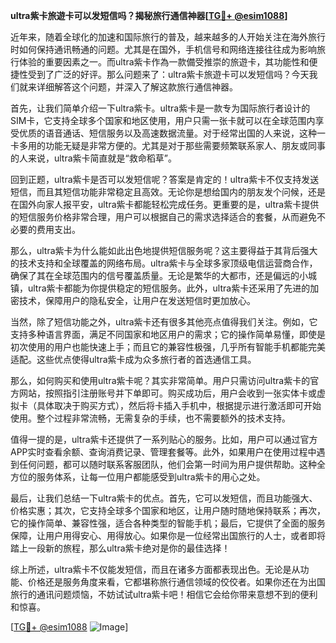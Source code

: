 **ultra紫卡旅遊卡可以发短信吗？揭秘旅行通信神器[[TG💪+ @esim1088](https://t.me/s/esim1088)]**

近年来，随着全球化的加速和国际旅行的普及，越来越多的人开始关注在海外旅行时如何保持通讯畅通的问题。尤其是在国外，手机信号和网络连接往往成为影响旅行体验的重要因素之一。而ultra紫卡作為一款備受推崇的旅遊卡，其功能性和便捷性受到了广泛的好评。那么问题来了：ultra紫卡旅遊卡可以发短信吗？今天我们就来详细解答这个问题，并深入了解这款旅行通信神器。

首先，让我们简单介绍一下ultra紫卡。ultra紫卡是一款专为国际旅行者设计的SIM卡，它支持全球多个国家和地区使用，用户只需一张卡就可以在全球范围内享受优质的语音通话、短信服务以及高速数据流量。对于经常出国的人来说，这种一卡多用的功能无疑是非常方便的。尤其是对于那些需要频繁联系家人、朋友或同事的人来说，ultra紫卡简直就是“救命稻草”。

回到正题，ultra紫卡是否可以发短信呢？答案是肯定的！ultra紫卡不仅支持发送短信，而且其短信功能非常稳定且高效。无论你是想给国内的朋友发个问候，还是在国外向家人报平安，ultra紫卡都能轻松完成任务。更重要的是，ultra紫卡提供的短信服务价格非常合理，用户可以根据自己的需求选择适合的套餐，从而避免不必要的费用支出。

那么，ultra紫卡为什么能如此出色地提供短信服务呢？这主要得益于其背后强大的技术支持和全球覆盖的网络布局。ultra紫卡与全球多家顶级电信运营商合作，确保了其在全球范围内的信号覆盖质量。无论是繁华的大都市，还是偏远的小城镇，ultra紫卡都能为你提供稳定的短信服务。此外，ultra紫卡还采用了先进的加密技术，保障用户的隐私安全，让用户在发送短信时更加放心。

当然，除了短信功能之外，ultra紫卡还有很多其他亮点值得我们关注。例如，它支持多种语言界面，满足不同国家和地区用户的需求；它的操作简单易懂，即使是初次使用的用户也能快速上手；而且它的兼容性极强，几乎所有智能手机都能完美适配。这些优点使得ultra紫卡成为众多旅行者的首选通信工具。

那么，如何购买和使用ultra紫卡呢？其实非常简单。用户只需访问ultra紫卡的官方网站，按照指引注册账号并下单即可。购买成功后，用户会收到一张实体卡或虚拟卡（具体取决于购买方式），然后将卡插入手机中，根据提示进行激活即可开始使用。整个过程非常流畅，无需复杂的手续，也不需要额外的技术支持。

值得一提的是，ultra紫卡还提供了一系列贴心的服务。比如，用户可以通过官方APP实时查看余额、查询消费记录、管理套餐等。此外，如果用户在使用过程中遇到任何问题，都可以随时联系客服团队，他们会第一时间为用户提供帮助。这种全方位的服务体系，让每一位用户都能感受到ultra紫卡的用心之处。

最后，让我们总结一下ultra紫卡的优点。首先，它可以发短信，而且功能强大、价格实惠；其次，它支持全球多个国家和地区，让用户随时随地保持联系；再次，它的操作简单、兼容性强，适合各种类型的智能手机；最后，它提供了全面的服务保障，让用户用得安心、用得放心。如果你是一位经常出国旅行的人士，或者即将踏上一段新的旅程，那么ultra紫卡绝对是你的最佳选择！

综上所述，ultra紫卡不仅能发短信，而且在诸多方面都表现出色。无论是从功能、价格还是服务角度来看，它都堪称旅行通信领域的佼佼者。如果你还在为出国旅行的通讯问题烦恼，不妨试试ultra紫卡吧！相信它会给你带来意想不到的便利和惊喜。

[[TG💪+ @esim1088](https://t.me/s/esim1088) ![Image](https://i.postimg.cc/4NQfJmqS/Snipaste-2025-05-13-00-14-12.png)]